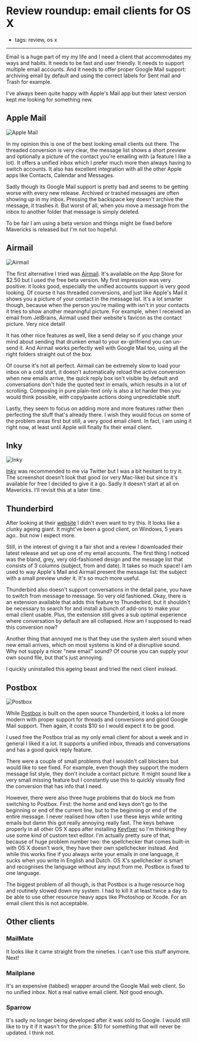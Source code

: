 # Review roundup: email clients for OS X
- tags: review, os x

---

Email is a huge part of my my life and I need a client that accommodates my ways and habits. It needs to be fast and user friendly. It needs to support multiple email accounts. And it needs to offer proper Google Mail support: archiving email by default and using the correct labels for Sent mail and Trash for example.

I've always been quite happy with Apple's Mail app but their latest version kept me looking for something new.

## Apple Mail
![Apple Mail](/articles/images/apple_mail.jpg)

In my opinion this is one of the best looking email clients out there. The threaded conversion is very clear, the message list shows a short preview and optionally a picture of the contact you're emailing with (a feature I like a lot). It offers a unified inbox which I prefer much more then always having to switch accounts. It also has excellent integration with all the other Apple apps like Contacts, Calendar and Messages.

Sadly though its Google Mail support is pretty bad and seems to be getting worse with every new release. Archived or trashed messages are often showing up in my inbox. Pressing the backspace key doesn't archive the message, it trashes it. But worst of all, when you move a message from the inbox to another folder that message is simply deleted.

To be fair I am using a beta version and things might be fixed before Mavericks is released but I'm not too hopeful.

## Airmail
![Airmail](/articles/images/airmail.jpg)

The first alternative I tried was [Airmail][1]. It's available on the App Store for $2.50 but I used the free beta version. My first impression was very positive: it looks good, especially the unified accounts support is very good looking. Of course it has threaded conversions, and just like Apple's Mail it shows you a picture of your contact in the message list. It's a lot smarter though, because when the person you're mailing with isn't in your contacts it tries to show another meaningful picture. For example, when I received an email from JetBrains, Airmail used their website's favicon as the contact picture. Very nice detail!

It has other nice features as well, like a send delay so if you change your mind about sending that drunken email to your ex-girlfriend you can un-send it. And Airmail works perfectly well with Google Mail too, using all the right folders straight out of the box.

Of course it's not all perfect. Airmail can be extremely slow to load your inbox on a cold start, it doesn't automatically reload the active conversion when new emails arrive, the quick reply box isn't visible by default and conversations don't hide the quoted text in emails, which results in a lot of scrolling. Composing in pure plain-text only is also a lot harder then you would think possible, with copy/paste actions doing unpredictable stuff.

Lastly, they seem to focus on adding more and more features rather then perfecting the stuff that's already there. I wish they would focus on some of the problem areas first but still, a very good email client. In fact, I am using it right now, at least until Apple will finally fix their email client.

## Inky
![Inky](/articles/images/inky.jpg)

[Inky][2] was recommended to me via Twitter but I was a bit hesitant to try it. The screenshot doesn't look that good (or very Mac-like) but since it's available for free I decided to give it a go. Sadly it doesn't start at all on Mavericks. I'll revisit this at a later time.

## Thunderbird
After looking at their [website][3] I didn't even want to try this. It looks like a clunky ageing giant. It might've been a good client, on Windows, 5 years ago.. but now I expect more.

Still, in the interest of giving it a fair shot and a review I downloaded their latest release and set up one of my email accounts. The first thing I noticed was the bland, grey, very old-fashioned design and the message list that consists of 3 columns (subject, from and date). It takes so much space! I am used to way Apple's Mail and Airmail present the message list: the subject with a small preview under it. It's so much more useful.

Thunderbird also doesn't support conversations in the detail pane, you have to switch from message to message. So very old fashioned. Okay, there is an extension available that adds this feature to Thunderbird, but it shouldn't be necessary to search for and install a bunch of add-ons to make your email client usable. Plus, the extension still gives a sub optimal experience where conversation by default are all collapsed. How am I supposed to read this conversion now?

Another thing that annoyed me is that they use the system alert sound when new email arrives, which on most systems is kind of a disruptive sound. Why not supply a nicer "new email" sound? Of course you can supply your own sound file, but that's just annoying.

I quickly uninstalled this ageing beast and tried the next client instead.

## Postbox
![Postbox](/articles/images/postbox.jpg)

While [Postbox][4] is built on the open source Thunderbird, it looks a lot more modern with proper support for threads and conversions and good Google Mail support. Then again, it costs $10 so I would expect it to be good.

I used free the Postbox trial as my only email client for about a week and in general I liked it a lot. It supports a unified inbox, threads and conversations and has a good quick reply feature.

There were a couple of small problems that I wouldn't call blockers but would like to see fixed. For example, even though they support the modern message list style, they don't include a contact picture. It might sound like a very small missing feature but I constantly use this to quickly visually find the conversion that has info that I need.

However, there were also three huge problems that do block me from switching to Postbox. First: the home and end keys don't go to the beginning or end of the current line, but to the beginning or end of the entire message. I never realised how often I use these keys while writing emails but damn this got really annoying really fast. The keys behave properly in all other OS X apps after installing [Keyfixer][5] so I'm thinking they use some kind of custom text editor. I'm actually pretty sure of that, because of huge problem number two: the spellchecker that comes built-in with OS X doesn't work, they have their own spellchecker instead. And while this works fine if you always write your emails in one language, it sucks when you write in English and Dutch. OS X's spellchecker is smart and recognises the language without any input from me. Postbox is fixed to one language.

The biggest problem of all though, is that Postbox is a huge resource hog and routinely slowed down my system. I had to kill it at least twice a day to be able to use other resource heavy apps like Photoshop or Xcode. For an email client this is not acceptable.

## Other clients

### MailMate
It looks like it came straight from the nineties. I can't use this stuff anymore. Next!

### Mailplane
It's an expensive (tabbed) wrapper around the Google Mail web client. So no unified inbox. Not a real native email client. Not good enough.

### Sparrow
It's sadly no longer being developed after it was sold to Google. I would still like to try it if it wasn't for the price: $10 for something that will never be updated. I think not.

[1]: http://airmailapp.com
[2]: http://inky.com
[3]: http://www.mozilla.org/en-US/thunderbird/features/
[4]: http://www.postbox-inc.com
[5]: http://www.starryhope.com/keyfixer/
